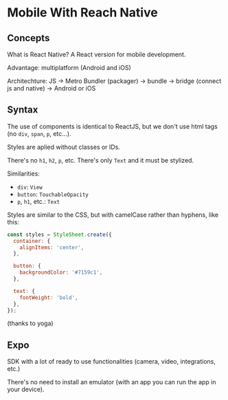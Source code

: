 # Mobile With Reach Native

## Concepts

What is React Native? A React version for mobile development.

Advantage: multiplatform (Android and iOS)

Architechture: JS -> Metro Bundler (packager) -> bundle -> bridge (connect js and native) -> Android or iOS

## Syntax

The use of components is identical to ReactJS, but we don't use html tags (no `div`, `span`, `p`, etc...).

Styles are aplied without classes or IDs.

There's no `h1`, `h2`, `p`, etc. There's only `Text` and it must be stylized.

Similarities:

- `div`: `View` 
- `button`: `TouchableOpacity`
- `p`, `h1`, etc.: `Text`

Styles are similar to the CSS, but with camelCase rather than hyphens, like this:

```js
const styles = StyleSheet.create({
  container: {
    alignItems: 'center',
  },

  button: {
    backgroundColor: '#7159c1',
  },

  text: {
    fontWeight: 'bold',
  },
});
```

(thanks to yoga)


## Expo

SDK with a lot of ready to use functionalities (camera, video, integrations, etc.)

There's no need to install an emulator (with an app you can run the app in your device).


